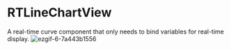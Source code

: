 # RTLineChartView
A real-time curve component that only needs to bind variables for real-time display.
![ezgif-6-7a443b1556](https://github.com/GitHubWanglei/RTLineChartView/assets/16434720/6c72afe1-4cd0-448b-9b13-ed86dc8c16c0)
